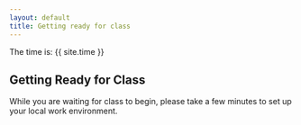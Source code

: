 ```yaml
---
layout: default
title: Getting ready for class
---
```


The time is:  {{ site.time }}

## Getting Ready for Class
While you are waiting for class to begin, please take a few minutes to set up your local work environment.
